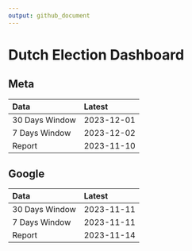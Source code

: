 ```yaml
---
output: github_document
---
```


# Dutch Election Dashboard



## Meta


|Data           |Latest     |
|:--------------|:----------|
|30 Days Window |2023-12-01 |
|7 Days Window  |2023-12-02 |
|Report         |2023-11-10 |

## Google


|Data           |Latest     |
|:--------------|:----------|
|30 Days Window |2023-11-11 |
|7 Days Window  |2023-11-11 |
|Report         |2023-11-14 |
